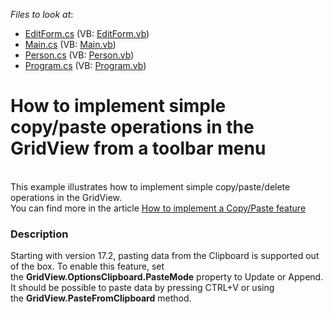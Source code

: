 <!-- default file list -->
*Files to look at*:

* [EditForm.cs](./CS/DXGridCRUDoperations/EditForm.cs) (VB: [EditForm.vb](./VB/DXGridCRUDoperations/EditForm.vb))
* [Main.cs](./CS/DXGridCRUDoperations/Main.cs) (VB: [Main.vb](./VB/DXGridCRUDoperations/Main.vb))
* [Person.cs](./CS/DXGridCRUDoperations/Person.cs) (VB: [Person.vb](./VB/DXGridCRUDoperations/Person.vb))
* [Program.cs](./CS/DXGridCRUDoperations/Program.cs) (VB: [Program.vb](./VB/DXGridCRUDoperations/Program.vb))
<!-- default file list end -->
# How to implement simple copy/paste operations in the GridView from a toolbar menu


<p><br />
This example illustrates how to implement simple copy/paste/delete operations in the GridView.<br />
You can find more in the article <a href="https://www.devexpress.com/Support/Center/p/A1266">How to implement a Copy/Paste feature</a></p>


<h3>Description</h3>

Starting with version 17.2, pasting data from the Clipboard is supported out of the box. To enable this feature, set the&nbsp;<strong>GridView.OptionsClipboard.PasteMode</strong>&nbsp;property to Update or Append. It should be possible to paste data by pressing CTRL+V or using the&nbsp;<strong>GridView.PasteFromClipboard</strong>&nbsp;method.

<br/>


